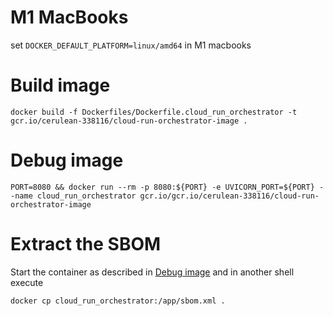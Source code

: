 # M1 MacBooks
set `DOCKER_DEFAULT_PLATFORM=linux/amd64` in M1 macbooks

# Build image

```shell
docker build -f Dockerfiles/Dockerfile.cloud_run_orchestrator -t gcr.io/cerulean-338116/cloud-run-orchestrator-image .
```

# Debug image

```shell
PORT=8080 && docker run --rm -p 8080:${PORT} -e UVICORN_PORT=${PORT} --name cloud_run_orchestrator gcr.io/gcr.io/cerulean-338116/cloud-run-orchestrator-image
```

# Extract the SBOM

Start the container as described in [Debug image](#debug-image) and in another shell execute

```shell
docker cp cloud_run_orchestrator:/app/sbom.xml .
```
